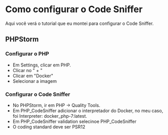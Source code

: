 # Como configurar o Code Sniffer

Aqui você verá o tutorial que eu montei para configurar o Code Sniffer.

## PHPStorm

### Configurar o PHP
- Em Settings, clicar em PHP.
- Clicar no " + "
- Clicar em "Docker"
- Selecionar a imagem

### Configurar o Code Sniffer
- No PHPStorm, ir em PHP -> Quality Tools.
- Em PHP_CodeSniffer adicionar o interpretador do Docker, no meu caso, foi Interpreter: docker_php-7:latest.
- Em PHP_CodeSniffer validation selecinoe PHP_CodeSniffer
- O coding standard deve ser PSR12